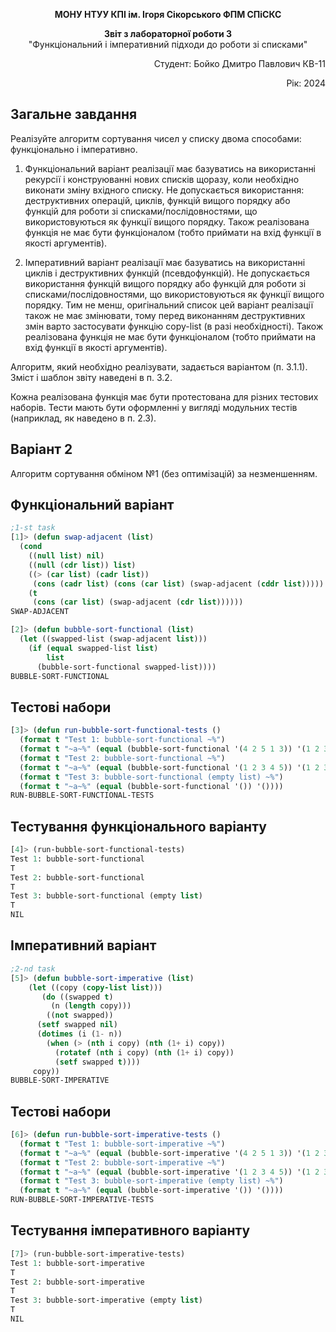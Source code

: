 <p align="center"><b>МОНУ НТУУ КПІ ім. Ігоря Сікорського ФПМ СПіСКС</b></p>
<p align="center">
<b>Звіт з лабораторної роботи 3</b><br/>
"Функціональний і імперативний підходи до роботи зі списками"<br/>
</p>
<p align="right">Студент: Бойко Дмитро Павлович КВ-11<p>
<p align="right">Рік: 2024<p>

## Загальне завдання

  Реалізуйте алгоритм сортування чисел у списку двома способами: функціонально і імперативно. 

  1. Функціональний варіант реалізації має базуватись на використанні рекурсії і конструюванні нових списків щоразу, коли необхідно виконати зміну вхідного списку. Не допускається використання: деструктивних операцій, циклів, функцій вищого порядку або функцій для роботи зі списками/послідовностями, що використовуються як функції вищого порядку. Також реалізована функція не має бути функціоналом (тобто приймати на вхід функції в якості аргументів). 

  2. Імперативний варіант реалізації має базуватись на використанні циклів і деструктивних функцій (псевдофункцій). Не допускається використання функцій вищого порядку або функцій для роботи зі списками/послідовностями, що використовуються як функції вищого порядку. Тим не менш, оригінальний список цей варіант реалізації також не має змінювати, тому перед виконанням деструктивних змін варто застосувати функцію  copy-list	 (в разі необхідності). Також реалізована функція не має бути функціоналом (тобто приймати на вхід функції в якості аргументів).

  Алгоритм, який необхідно реалізувати, задається варіантом (п. 3.1.1). Зміст і шаблон звіту наведені в п. 3.2. 
    
  Кожна реалізована функція має бути протестована для різних тестових наборів. Тести мають бути оформленні у вигляді модульних тестів (наприклад, як наведено в п. 2.3). 


## Варіант 2

  Алгоритм сортування обміном №1 (без оптимізацій) за незменшенням.

## Функціональний варіант
```lisp
;1-st task
[1]> (defun swap-adjacent (list)
  (cond
    ((null list) nil)
    ((null (cdr list)) list)
    ((> (car list) (cadr list))  
     (cons (cadr list) (cons (car list) (swap-adjacent (cddr list)))))
    (t
     (cons (car list) (swap-adjacent (cdr list))))))
SWAP-ADJACENT

[2]> (defun bubble-sort-functional (list)
  (let ((swapped-list (swap-adjacent list)))
    (if (equal swapped-list list)  
        list
      (bubble-sort-functional swapped-list))))
BUBBLE-SORT-FUNCTIONAL
```

## Тестові набори
```lisp
[3]> (defun run-bubble-sort-functional-tests ()
  (format t "Test 1: bubble-sort-functional ~%")
  (format t "~a~%" (equal (bubble-sort-functional '(4 2 5 1 3)) '(1 2 3 4 5)))
  (format t "Test 2: bubble-sort-functional ~%")
  (format t "~a~%" (equal (bubble-sort-functional '(1 2 3 4 5)) '(1 2 3 4 5)))
  (format t "Test 3: bubble-sort-functional (empty list) ~%")
  (format t "~a~%" (equal (bubble-sort-functional '()) '())))
RUN-BUBBLE-SORT-FUNCTIONAL-TESTS
```

## Тестування функціонального варіанту

```lisp
[4]> (run-bubble-sort-functional-tests)
Test 1: bubble-sort-functional
T
Test 2: bubble-sort-functional
T
Test 3: bubble-sort-functional (empty list)
T
NIL
```

## Імперативний варіант

```lisp
;2-nd task
[5]> (defun bubble-sort-imperative (list)
    (let ((copy (copy-list list)))  
       (do ((swapped t)
         (n (length copy)))
        ((not swapped))  
      (setf swapped nil)
      (dotimes (i (1- n))
        (when (> (nth i copy) (nth (1+ i) copy))  
          (rotatef (nth i copy) (nth (1+ i) copy)) 
          (setf swapped t))))
     copy)) 
BUBBLE-SORT-IMPERATIVE
```

## Тестові набори
```lisp
[6]> (defun run-bubble-sort-imperative-tests ()
  (format t "Test 1: bubble-sort-imperative ~%")
  (format t "~a~%" (equal (bubble-sort-imperative '(4 2 5 1 3)) '(1 2 3 4 5)))
  (format t "Test 2: bubble-sort-imperative ~%")
  (format t "~a~%" (equal (bubble-sort-imperative '(1 2 3 4 5)) '(1 2 3 4 5)))
  (format t "Test 3: bubble-sort-imperative (empty list) ~%")
  (format t "~a~%" (equal (bubble-sort-imperative '()) '())))
RUN-BUBBLE-SORT-IMPERATIVE-TESTS
```

## Тестування імперативного варіанту

```lisp
[7]> (run-bubble-sort-imperative-tests)
Test 1: bubble-sort-imperative
T
Test 2: bubble-sort-imperative
T
Test 3: bubble-sort-imperative (empty list)
T
NIL
```


